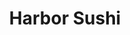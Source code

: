 ---
layout: place
title: "Harbor Sushi"
permalink: /alaska/unalaska/harbor-sushi.html
stateAbbr: AK
stateName: Alaska
cityName: Unalaska
seo:
  name: "Harbor Sushi"
  type: Restaurant
  links: https://www.grandaleutian.com/food-drink/
description: "Looking for sushi in Unalaska, Alaska? Check out Harbor Sushi for a delightful Japanese dining experience. Enjoy a variety of sushi and other dishes in a wel..."
place_id: ChIJNy9XsTW3q1cRICMZ63ynUgk
photos:
  - name: >-
      places/ChIJNy9XsTW3q1cRICMZ63ynUgk/photos/AeeoHcKROOLunrGFRKtpjIrTpKR2muhdZq3jz4NjNflz7uPLwiePuwQFiLmNmtYH1xr47LP9oZ12XvxpeQSL6lc0OPy97eG5G6yCnMqM21FVC2KyblBn--lXrOUC3AQxFbbHVoGdtI5c2IVpjnqTS_U1oT0RN43VsxHrKQ-E4poPdSlp2W195oc-s3NfxNrPMQKZk2H0RsvZe4ZbAIycjTScqDxC3XPByi8GlnvT0nRhFqhAaagqrHmL7NkK0XFGKaNuFAATC3qFFq0IgygF7CZ8lf4iPGzSydHw_LCkUHzMtK3Obfg3kEVUv7_bcx_P0gNV5-v6falgov78fRqkDSVzmt_Q-nDvS_wysPt-SZKVzBtsU0AJOSrQPOBef4VVGnaJyoInfaqGtiykK9xO4RlMpOhxOXnwN2Wum89Ncscuag02PPxs
    widthPx: 3264
    heightPx: 1836
    authorAttributions:
      - displayName: Beth Mek
        uri: https://maps.google.com/maps/contrib/113286255431750172624
        photoUri: >-
          https://lh3.googleusercontent.com/a/ACg8ocLVJ2J4P_NgxSVHCzDoLl2HfRk_IoUvKIczqXky1BPxpGdBVA=s100-p-k-no-mo
    flagContentUri: >-
      https://www.google.com/local/imagery/report/?cb_client=maps_api_places.places_api&image_key=!1e10!2sCIHM0ogKEICAgICiisz_zQE&hl=en-US
    googleMapsUri: >-
      https://www.google.com/maps/place//data=!3m4!1e2!3m2!1sCIHM0ogKEICAgICiisz_zQE!2e10!4m2!3m1!1s0x57abb735b1572f37:0x952a77ceb192320
  - name: >-
      places/ChIJNy9XsTW3q1cRICMZ63ynUgk/photos/AeeoHcKzzYYiqeUptBm3pVogGcxz7y6rPEqyPirVcoAICe1eIc9QvNeGeyZNytbAANLaA5hbTjyZMwsqw7gWU3zTlepMdEUrjHwd27hZbjtJOdWiyiw_1ks2QXsT6VqvjXKIWtg5kAIvr6aAw9vkih8YohS0DV3Yk0zOHY2Eq89-zouGcHFtL7e8nDEEJgpFtffsIUB9nICKveyxcyHM4wrPcqumNeGFfRmaLl0O7LFVI5LIjtC9iam9s8sTngqtfQzBBvBG6ZogEI0ZbMIZlo5LnGkBXjt3HeN_95XlOejDK0Qcpw
    widthPx: 2016
    heightPx: 1512
    authorAttributions:
      - displayName: Harbor Sushi
        uri: https://maps.google.com/maps/contrib/117197625790872560352
        photoUri: >-
          https://lh3.googleusercontent.com/a-/ALV-UjXxPdtc9f93oOzfdZPrd5rwIcSJhgz30XNgehtKw0gCojtaCzhI=s100-p-k-no-mo
    flagContentUri: >-
      https://www.google.com/local/imagery/report/?cb_client=maps_api_places.places_api&image_key=!1e10!2sAF1QipMAi3K-PoH7GLbmXHY40LY1oRpFrrYBSziPuJaE&hl=en-US
    googleMapsUri: >-
      https://www.google.com/maps/place//data=!3m4!1e2!3m2!1sAF1QipMAi3K-PoH7GLbmXHY40LY1oRpFrrYBSziPuJaE!2e10!4m2!3m1!1s0x57abb735b1572f37:0x952a77ceb192320
  - name: >-
      places/ChIJNy9XsTW3q1cRICMZ63ynUgk/photos/AeeoHcKcM2dss_sZ5y87TFIXn9l-FTxNqt52qN_DJeD-MhIOJzyRdmOAFAyTF7sXiF_oR3bYibZycMAfCWsvuksq6Zj47CpB3bxN01Eso5Ma-2T_xyO_z6TwAFPFdf9BMgs8wGeF6Plal-5CcnkEOrvvrTyYEMmDCyyv1tZfrw7zaPhdFXGZY3YC8qj8rzY3jXFFnIz-heS76_FCCc6EXvjnQ2Bkr8h98nKnIrcCxJpvducqjvvyBlGd60uNr1oNH5Nib9WjWfSz_6whEbVIPlY6PfJPbDYKdRMHvluWQH4-fuRgVw
    widthPx: 3024
    heightPx: 4032
    authorAttributions:
      - displayName: Harbor Sushi
        uri: https://maps.google.com/maps/contrib/117197625790872560352
        photoUri: >-
          https://lh3.googleusercontent.com/a-/ALV-UjXxPdtc9f93oOzfdZPrd5rwIcSJhgz30XNgehtKw0gCojtaCzhI=s100-p-k-no-mo
    flagContentUri: >-
      https://www.google.com/local/imagery/report/?cb_client=maps_api_places.places_api&image_key=!1e10!2sAF1QipNqRoulZYzQIe9gdD6n7NM-465iRKiA8QaLkrUP&hl=en-US
    googleMapsUri: >-
      https://www.google.com/maps/place//data=!3m4!1e2!3m2!1sAF1QipNqRoulZYzQIe9gdD6n7NM-465iRKiA8QaLkrUP!2e10!4m2!3m1!1s0x57abb735b1572f37:0x952a77ceb192320
  - name: >-
      places/ChIJNy9XsTW3q1cRICMZ63ynUgk/photos/AeeoHcKnmsjuBbljL-ywJv4D5Wqu1dc6O2uYI3HYrde_9vW0IzmhUi-QCOIkFOrHXrouS9mTEz9-OfBCq24iG7bMRmyQ7ek8o0NKB0usQuEyR3Ff8fkQn0uSNJEMqWorsGNhv07Lbm9ORdqe62RIEYNy2YdFDcmME5XexIiZsvMJGNJP7waAe5VmpFpc7ii1yQAbpXM3579_emSYwItIGnlZj_F-Fe6lBklp9kJrMA2FoUzWGaJdiKeVkjoluqp2dxFdm-CdVFuSBVUremcZae_16kyC7Jbj5yUZ5yTw5KjtF-FH6A
    widthPx: 2016
    heightPx: 1512
    authorAttributions:
      - displayName: Harbor Sushi
        uri: https://maps.google.com/maps/contrib/117197625790872560352
        photoUri: >-
          https://lh3.googleusercontent.com/a-/ALV-UjXxPdtc9f93oOzfdZPrd5rwIcSJhgz30XNgehtKw0gCojtaCzhI=s100-p-k-no-mo
    flagContentUri: >-
      https://www.google.com/local/imagery/report/?cb_client=maps_api_places.places_api&image_key=!1e10!2sAF1QipOmwLbKh5mkhcNyjHjqGlSFHem6q0jTNVOaUVmb&hl=en-US
    googleMapsUri: >-
      https://www.google.com/maps/place//data=!3m4!1e2!3m2!1sAF1QipOmwLbKh5mkhcNyjHjqGlSFHem6q0jTNVOaUVmb!2e10!4m2!3m1!1s0x57abb735b1572f37:0x952a77ceb192320
  - name: >-
      places/ChIJNy9XsTW3q1cRICMZ63ynUgk/photos/AeeoHcI0YLVagg5hveilymwXk7cdLFow2tJU6_JCf82xleLjjOpwHXzUZSWYmh8_JyZpAuTViG_i1szz4ULbDCVVCkgYTQDnlXODMjy8FSkoyOrT7roMf5FOnpdI1odwegn2pwWEQxy02eXUICJrDMkg__rlGRSOYUDmwBTgjhSEi5Xq4890dgJBMItEkvEUCza_Q7Y6tkb9zU18W3_BtAWlJaZKqYi_oPAeRhwngqN5zyAIeyxmzgeFHsXBPbbPNCJ7sqr7ZWQO2sVufpLroxIn7ssL8438UvsWbC0SHiApLE6E8Q
    widthPx: 4030
    heightPx: 3022
    authorAttributions:
      - displayName: Harbor Sushi
        uri: https://maps.google.com/maps/contrib/117197625790872560352
        photoUri: >-
          https://lh3.googleusercontent.com/a-/ALV-UjXxPdtc9f93oOzfdZPrd5rwIcSJhgz30XNgehtKw0gCojtaCzhI=s100-p-k-no-mo
    flagContentUri: >-
      https://www.google.com/local/imagery/report/?cb_client=maps_api_places.places_api&image_key=!1e10!2sAF1QipP49VkUOzb537DoOV8oT-oqq0Kj8EA_tau0YbX_&hl=en-US
    googleMapsUri: >-
      https://www.google.com/maps/place//data=!3m4!1e2!3m2!1sAF1QipP49VkUOzb537DoOV8oT-oqq0Kj8EA_tau0YbX_!2e10!4m2!3m1!1s0x57abb735b1572f37:0x952a77ceb192320
  - name: >-
      places/ChIJNy9XsTW3q1cRICMZ63ynUgk/photos/AeeoHcLUax2Mt3D4D7CWADepW7ftl1uW0RlxU6RssrxunS585LSy7SlkEfo-rx2dUFrRJAjf4ilR88e3GIgQPwLXb2OFEktvc__eNlhs8hm3MvlhK3MxWrYlsAjiH9N_A95_SdYOSsMsA2mKKaA2MbMJDjAWntYH_oJIHAls9iGcMlZ6x_98R5IiPskMnhmlQ-TZsPIBjPKd_1P5iFnZQZ0Sd262OzSh9wmJ2N0vwFbOpuTMGUvpkb-O7yrrD5pVYNLiKkwpUY8ZHmZNrYHRcLVzowCUK9jJi8hwcQaeG0Gq2J3g43FZekxRd-SGnjBTVvOJy6pS7GGWbt4x7IS18IboySwiPCr7SeeQwtzndtCrp8P1kLXy_jEEiS0IQpSFYQwMR8I1Q8ABqJvZA_fnWu-Lax-4VQKof2U1oHssUpY5OaM
    widthPx: 4032
    heightPx: 3024
    authorAttributions:
      - displayName: Dabbie Mateo
        uri: https://maps.google.com/maps/contrib/118283600296649181150
        photoUri: >-
          https://lh3.googleusercontent.com/a-/ALV-UjWizdc_Oo9KMJRYReCssbe-Tl_XgcG1uRLR6uNGziKxl_fvXoI=s100-p-k-no-mo
    flagContentUri: >-
      https://www.google.com/local/imagery/report/?cb_client=maps_api_places.places_api&image_key=!1e10!2sCIHM0ogKEICAgIDEg9uHMw&hl=en-US
    googleMapsUri: >-
      https://www.google.com/maps/place//data=!3m4!1e2!3m2!1sCIHM0ogKEICAgIDEg9uHMw!2e10!4m2!3m1!1s0x57abb735b1572f37:0x952a77ceb192320
  - name: >-
      places/ChIJNy9XsTW3q1cRICMZ63ynUgk/photos/AeeoHcI9RBqzWN4BqQ992tHGs4ZHM11CXZqYLsJUTSM-FbpWDgxqzVi_IIqRp7eXJJW5e-w-1h6RZYO3jO3x0FPJkhe1PTrI_4MUMjWqG--fkgiKHz1YmNYXfqfZp84SISu-cZ8ozjg8-YeiDbNY0ysujp24csjUrmC7NKDIYV3EKPDpgWa-dEQCGKPvvhbMoaoIkwKGEm9uzN06l74YlfqgZ8UYTWSqlAc1Cj7twsGkSSvZIgkkkJzD6d09md59vn7CBEteKdFA8x72OjbVlhmt5j6UqkUYQ_hmcQbVK4TDd3yHhg
    widthPx: 2016
    heightPx: 1512
    authorAttributions:
      - displayName: Harbor Sushi
        uri: https://maps.google.com/maps/contrib/117197625790872560352
        photoUri: >-
          https://lh3.googleusercontent.com/a-/ALV-UjXxPdtc9f93oOzfdZPrd5rwIcSJhgz30XNgehtKw0gCojtaCzhI=s100-p-k-no-mo
    flagContentUri: >-
      https://www.google.com/local/imagery/report/?cb_client=maps_api_places.places_api&image_key=!1e10!2sAF1QipMzmKP2_Btm2F4nrZKog9O7jFEOxVg8CC-kPxTC&hl=en-US
    googleMapsUri: >-
      https://www.google.com/maps/place//data=!3m4!1e2!3m2!1sAF1QipMzmKP2_Btm2F4nrZKog9O7jFEOxVg8CC-kPxTC!2e10!4m2!3m1!1s0x57abb735b1572f37:0x952a77ceb192320
  - name: >-
      places/ChIJNy9XsTW3q1cRICMZ63ynUgk/photos/AeeoHcI8lV7OlJsPHwdFyCbZMb9dTcREt86tV0c2a5vLDnkRrczqc5G0xzEMN9RGukJLL37x1mg6f0ESaujtDIW1GsQfkQQYsqkNk_L8mOTjbdkR_A9HL5MvUVegSoYmdzurT3ldIEB8SV3wvzrlws6S8cL6bRA7lj_L0QQ56nGbTurGQ8ouAEdIcA8UJ9f7gMwLd5tWcXTM6tsv549K6R1D8N47W4fV5iSKSnZfhfYWzASCbN_RBciLtBUg0UWlPPhedBNDLoQezFn_yPd5kUH_q2hb2X9nUcACCiCcBrKIhX2tnQ
    widthPx: 1024
    heightPx: 576
    authorAttributions:
      - displayName: Harbor Sushi
        uri: https://maps.google.com/maps/contrib/117197625790872560352
        photoUri: >-
          https://lh3.googleusercontent.com/a-/ALV-UjXxPdtc9f93oOzfdZPrd5rwIcSJhgz30XNgehtKw0gCojtaCzhI=s100-p-k-no-mo
    flagContentUri: >-
      https://www.google.com/local/imagery/report/?cb_client=maps_api_places.places_api&image_key=!1e10!2sAF1QipOzyMN6GEPPrKpSfmAkGJKj708oOxgLjttDLfCS&hl=en-US
    googleMapsUri: >-
      https://www.google.com/maps/place//data=!3m4!1e2!3m2!1sAF1QipOzyMN6GEPPrKpSfmAkGJKj708oOxgLjttDLfCS!2e10!4m2!3m1!1s0x57abb735b1572f37:0x952a77ceb192320
  - name: >-
      places/ChIJNy9XsTW3q1cRICMZ63ynUgk/photos/AeeoHcInhW0fl4Ow3OMNSkQGKiwJ7V2juytoKFehB3p7etxIEKgZyrd0iEYv44r0fSQRV5-SyBNW57hJwBKJMLYJb1Y30IybaQUhjeUOCzvXNT_LXYt1epQ5xPUpU85BrXDym_TEMMhWkdq_tvbKcu0kqRJ2LcAUFjeNCA5Jc4kLcHtv5XYXhvbarXVDyUz_VBG7RrYrxt_X9LtEXewdawBXOmUVHXHsBH3aHdM9jAnjhr8_NgK1e40pttAAKioWDiFUHzkSuOCJkfdTNigmQOsNOp0SfiKqYkmoxoMccPgMxVweSA
    widthPx: 2016
    heightPx: 1512
    authorAttributions:
      - displayName: Harbor Sushi
        uri: https://maps.google.com/maps/contrib/117197625790872560352
        photoUri: >-
          https://lh3.googleusercontent.com/a-/ALV-UjXxPdtc9f93oOzfdZPrd5rwIcSJhgz30XNgehtKw0gCojtaCzhI=s100-p-k-no-mo
    flagContentUri: >-
      https://www.google.com/local/imagery/report/?cb_client=maps_api_places.places_api&image_key=!1e10!2sAF1QipO-Jh9LhYwx1OMzBrfgJTH_Ez__BN3RV2jr5mQt&hl=en-US
    googleMapsUri: >-
      https://www.google.com/maps/place//data=!3m4!1e2!3m2!1sAF1QipO-Jh9LhYwx1OMzBrfgJTH_Ez__BN3RV2jr5mQt!2e10!4m2!3m1!1s0x57abb735b1572f37:0x952a77ceb192320
  - name: >-
      places/ChIJNy9XsTW3q1cRICMZ63ynUgk/photos/AeeoHcKicQ3wrlF1gq2lAZZIFS_uLkyGEPwof1bjqQrovfuTFm7V6QjkZxCj-bKkALM2Av-XiUaF62NHveNX484rv05n-94hbcQlyIgu8NZU1Vub21Hm5FodZ723cK1alK2x4aj9s7QbEKu1m_eyzNDDqtC_iQsti4Vc9U--Y_4AqGJ6fnnIZ_5zpP8drxD_L5hHMeuYSSRI1fPJpAwN3GfJLooQ__-qOlSzm31VOloo7wrt4dzmz8PGRXVqOlv1f5Z5pKHfYnMIMESAltHGYwPV-wlTNQlK9c796aiwdACuNngz0w
    widthPx: 4032
    heightPx: 3024
    authorAttributions:
      - displayName: Harbor Sushi
        uri: https://maps.google.com/maps/contrib/117197625790872560352
        photoUri: >-
          https://lh3.googleusercontent.com/a-/ALV-UjXxPdtc9f93oOzfdZPrd5rwIcSJhgz30XNgehtKw0gCojtaCzhI=s100-p-k-no-mo
    flagContentUri: >-
      https://www.google.com/local/imagery/report/?cb_client=maps_api_places.places_api&image_key=!1e10!2sAF1QipO62ZxdGp8xvJv9Mq3T5K_Fn7Tmz0HoioV6gLwu&hl=en-US
    googleMapsUri: >-
      https://www.google.com/maps/place//data=!3m4!1e2!3m2!1sAF1QipO62ZxdGp8xvJv9Mq3T5K_Fn7Tmz0HoioV6gLwu!2e10!4m2!3m1!1s0x57abb735b1572f37:0x952a77ceb192320
address: Gilman Way, Unalaska, AK 99692, USA
street: Gilman Way
city: Unalaska
state: AK
zip: '99692'
country: USA
neighborhood: null
latitude: '53.878244'
longitude: '-166.554762'
accessibility_options:
  wheelchairAccessibleParking: true
  wheelchairAccessibleEntrance: true
  wheelchairAccessibleRestroom: true
  wheelchairAccessibleSeating: true
business_status: OPERATIONAL
name: Harbor Sushi
google_maps_links:
  directionsUri: >-
    https://www.google.com/maps/dir//''/data=!4m7!4m6!1m1!4e2!1m2!1m1!1s0x57abb735b1572f37:0x952a77ceb192320!3e0
  placeUri: https://maps.google.com/?cid=671783449393701664
  writeAReviewUri: >-
    https://www.google.com/maps/place//data=!4m3!3m2!1s0x57abb735b1572f37:0x952a77ceb192320!12e1
  reviewsUri: >-
    https://www.google.com/maps/place//data=!4m4!3m3!1s0x57abb735b1572f37:0x952a77ceb192320!9m1!1b1
  photosUri: >-
    https://www.google.com/maps/place//data=!4m3!3m2!1s0x57abb735b1572f37:0x952a77ceb192320!10e5
primary_type: Sushi Restaurant
opening_hours:
  regular: null
  current: null
secondary_opening_hours:
  regular:
    weekdayDescriptions: null
    type: null
  current:
    weekdayDescriptions: null
    type: null
phone: (907) 581-7191
price_level: null
price_range: $20 &ndash; $30
rating: '4.4'
rating_count: 79
website: https://www.grandaleutian.com/food-drink/
reviews: null
parking_options: null
payment_options: null
allow_dogs: null
curbside_pickup: null
delivery: null
dine_in: null
good_for_children: null
good_for_groups: null
good_for_sports: null
live_music: null
menu_for_children: null
outdoor_seating: null
reservable: null
restroom: null
serves_beer: null
serves_breakfast: null
serves_brunch: null
serves_cocktails: null
serves_coffee: null
serves_dinner: null
serves_dessert: null
serves_lunch: null
serves_vegetarian_food: null
serves_wine: null
takeout: null
summary: null

---